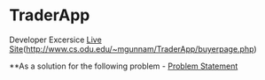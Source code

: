 # TraderApp 
Developer Excersice [Live Site](http://www.cs.odu.edu/~mgunnam/TraderApp/buyerpage.php)(http://www.cs.odu.edu/~mgunnam/TraderApp/buyerpage.php)

**As a solution for the following problem - [Problem Statement](http://www.cs.odu.edu/~mgunnam/TraderApp/misc/DeveloperExercise._MaheedharGunnam.pdf)












